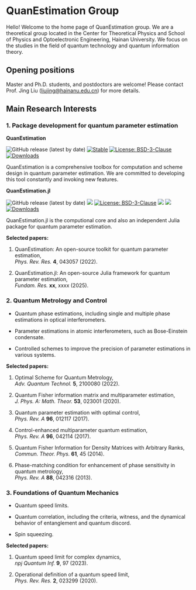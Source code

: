 <script async src="https://badge.dimensions.ai/badge.js" charset="utf-8"></script>

# **QuanEstimation Group**

Hello! Welcome to the home page of QuanEstimation group. We are a theoretical group located in the Center for Theoretical Physics and School of Physics and Optoelectronic Engineering, Hainan University. We focus on the studies in the field of quantum technology and quantum information theory. 

## **Opening positions**

Master and Ph.D. students, and postdoctors are welcome! Please contact Prof. Jing Liu (liujing@hainanu.edu.cn) for more details. 

## **Main Research Interests**

### **1. Package development for quantum parameter estimation**

**QuanEstimation** 

![GitHub release (latest by date)](https://img.shields.io/github/v/release/QuanEstimation/QuanEstimation)
[![Stable](https://img.shields.io/badge/docs-stable-blue.svg)](https://quanestimation.github.io/QuanEstimation/) 
[![License: BSD-3-Clause](https://img.shields.io/badge/License-BSD--3--Clause-blue.svg)](https://opensource.org/licenses/BSD-3-Clause)
[![Downloads](https://static.pepy.tech/badge/quanestimation)](https://pepy.tech/project/quanestimation)

QuanEstimation is a comprehensive toolbox for computation and scheme design in quantum parameter estimation. We are committed to developing this tool constantly 
and invoking new features. 

**QuanEstimation.jl**
  
![GitHub release (latest by date)](https://img.shields.io/github/v/release/QuanEstimation/QuanEstimation.jl)
[![][docs-img]][docs-url]
[![License: BSD-3-Clause](https://img.shields.io/badge/License-BSD--3--Clause-blue.svg)](https://opensource.org/licenses/BSD-3-Clause)
[![][action-img]][action-url]
[![][codecov-img]][codecov-url]
[![Downloads](https://img.shields.io/badge/dynamic/json?url=http%3A%2F%2Fjuliapkgstats.com%2Fapi%2Fv1%2Ftotal_downloads%2FQuanEstimation&query=total_requests&label=downloads)](https://juliapkgstats.com/pkg/QuanEstimation)

[action-img]: https://github.com/QuanEstimation/QuanEstimation.jl/actions/workflows/CI_QuanEstimation.yml/badge.svg
[action-url]: https://github.com/QuanEstimation/QuanEstimation.jl/actions
[codecov-img]: https://codecov.io/gh/QuanEstimation/QuanEstimation.jl/graph/badge.svg
[codecov-url]: https://codecov.io/gh/QuanEstimation/QuanEstimation.jl
[docs-img]: https://img.shields.io/badge/docs-stable-blue.svg
[docs-url]: https://quanestimation.github.io/QuanEstimation/

QuanEstimation.jl is the computional core and also an independent Julia package for quantum parameter estimation.

**Selected papers:**

1. QuanEstimation: An open-source toolkit for quantum parameter estimation, <br>
*Phys. Rev. Res.* **4**, 043057 (2022). <span class="__dimensions_badge_embed__" data-doi="10.1103/PhysRevResearch.4.043057" data-style="large_rectangle" style="display:inline;"></span>

2. QuanEstimation.jl: An open-source Julia framework for quantum parameter estimation, <br>
*Fundam. Res.* **xx**, xxxx (2025). <span class="__dimensions_badge_embed__" data-doi="10.1016/j.fmre.2025.02.020" data-style="large_rectangle" style="display:inline;"></span>

### **2. Quantum Metrology and Control**

- Quantum phase estimations, including single and multiple phase estimations in optical interferometers.

- Parameter estimations in atomic interferometers, such as Bose-Einstein condensate.

- Controlled schemes to improve the precision of parameter estimations in various systems.

**Selected papers:**

1. Optimal Scheme for Quantum Metrology, <br>
*Adv. Quantum Technol.* **5**, 2100080 (2022). <span class="__dimensions_badge_embed__" data-doi="10.1002/qute.202100080" data-style="large_rectangle" style="display:inline;"></span>

2. Quantum Fisher information matrix and multiparameter estimation,  <br>
*J. Phys. A: Math. Theor.* **53**, 023001 (2020). <span class="__dimensions_badge_embed__" data-doi="10.1088/1751-8121/ab5d4d" data-style="large_rectangle" style="display:inline;"></span>

3. Quantum parameter estimation with optimal control,  <br>
*Phys. Rev. A* **96**, 012117 (2017). <span class="__dimensions_badge_embed__" data-doi="10.1103/PhysRevA.96.012117" data-style="large_rectangle" style="display:inline;"></span>

4. Control-enhanced multiparameter quantum estimation, <br>
*Phys. Rev. A* **96**, 042114 (2017). <span class="__dimensions_badge_embed__" data-doi="10.1103/PhysRevA.96.042114" data-style="large_rectangle" style="display:inline;"></span>

5. Quantum Fisher Information for Density Matrices with Arbitrary Ranks, <br>
*Commun. Theor. Phys.* **61**, 45 (2014). <span class="__dimensions_badge_embed__" data-doi="10.1088/0253-6102/61/1/08" data-style="large_rectangle" style="display:inline;"></span>

6. Phase-matching condition for enhancement of phase sensitivity in quantum metrology, <br>
*Phys. Rev. A* **88**, 042316 (2013). <span class="__dimensions_badge_embed__" data-doi="10.1103/PhysRevA.88.042316" data-style="large_rectangle" style="display:inline;"></span>


### **3. Foundations of Quantum Mechanics**

- Quantum speed limits. ​​ 

- Quantum correlation, including the criteria, witness, and the dynamical behavior of entanglement and quantum discord.

- Spin squeezing.

**Selected papers:**

1. Quantum speed limit for complex dynamics, <br>
*npj Quantum Inf.* **9**, 97 (2023). <span class="__dimensions_badge_embed__" data-doi="10.1038/s41534-023-00768-8" data-style="large_rectangle" style="display:inline;"></span>

2. Operational definition of a quantum speed limit, <br>
*Phys. Rev. Res.* **2**, 023299 (2020). <span class="__dimensions_badge_embed__" data-doi="10.1103/PhysRevResearch.2.023299" data-style="large_rectangle" style="display:inline;"></span>


